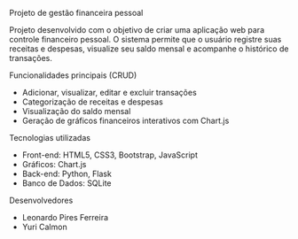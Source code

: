 Projeto de gestão financeira pessoal

Projeto desenvolvido com o objetivo de criar uma aplicação web para controle financeiro pessoal. O sistema permite que o usuário registre suas receitas e despesas, visualize seu saldo mensal e acompanhe o histórico de transações.

Funcionalidades principais (CRUD)

- Adicionar, visualizar, editar e excluir transações
- Categorização de receitas e despesas
- Visualização do saldo mensal
- Geração de gráficos financeiros interativos com Chart.js

Tecnologias utilizadas

- Front-end: HTML5, CSS3, Bootstrap, JavaScript
- Gráficos: Chart.js 
- Back-end: Python, Flask
- Banco de Dados: SQLite

Desenvolvedores

- Leonardo Pires Ferreira
- Yuri Calmon


